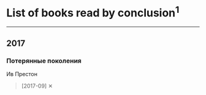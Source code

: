 # List of books read by conclusion<sup>1</sup>
---

## 2017

### Потерянные поколения
Ив Престон
> [2017-09] ✕



